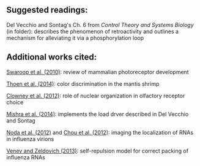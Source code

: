 ## Suggested readings:

Del Vecchio and Sontag's Ch. 6 from *Control Theory and Systems Biology* (in folder): describes the phenomenon of retroactivity and outlines a mechanism for alleviating it via a phosphorylation loop

## Additional works cited:

[Swaroop et al. (2010)](http://www.ncbi.nlm.nih.gov/pubmed/20648062): review of mammalian photoreceptor development

[Thoen et al. (2014)](http://science.sciencemag.org/content/343/6169/411): color discrimination in the mantis shrimp

[Clowney et al. (2012)](http://www.ncbi.nlm.nih.gov/pubmed/23141535): role of nuclear organization in olfactory receptor choice

[Mishra et al. (2014)](http://www.ncbi.nlm.nih.gov/pubmed/25419739): implements the load drver described in Del Vecchio and Sontag

[Noda et al. (2012)](http://www.ncbi.nlm.nih.gov/pubmed/22273677) and [Chou et al. (2012)](http://www.pnas.org/content/109/23/9101.abstract): imaging the localization of RNAs in influenza virions

[Venev and Zeldovich (2013)](http://journals.aps.org/prl/abstract/10.1103/PhysRevLett.110.098104): self-repulsion model for correct packing of influenza RNAs